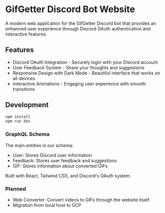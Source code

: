 # GifGetter Discord Bot Website

A modern web application for the GifGetter Discord bot that provides an enhanced user experience through Discord OAuth authentication and interactive features.

## Features
- Discord OAuth Integration - Securely login with your Discord account
- User Feedback System - Share your thoughts and suggestions
- Responsive Design with Dark Mode - Beautiful interface that works on all devices
- Interactive Animations - Engaging user experience with smooth transitions

## Development

```bash
npm install
npm run dev
```

### GraphQL Schema
The main entities in our schema:
- User: Stores Discord user information
- Feedback: Stores user feedback and suggestions
- GIF: Stores information about converted GIFs


Built with React, Tailwind CSS, and Discord's OAuth system.

### Planned
- Web Converter: Convert videos to GIFs through the website itself
- Migration from local host to GCP